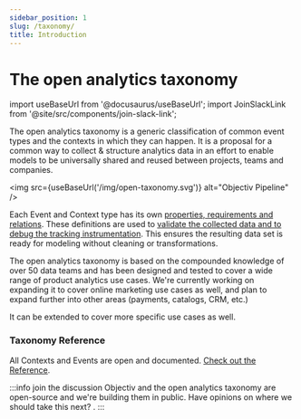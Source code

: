 ```yaml
---
sidebar_position: 1
slug: /taxonomy/
title: Introduction
---
```


# The open analytics taxonomy 

import useBaseUrl from '@docusaurus/useBaseUrl';
import JoinSlackLink from '@site/src/components/join-slack-link';

The open analytics taxonomy is a generic classification of common event types and the contexts in which they can happen. It is a proposal for a common way to collect & structure analytics data in an effort to enable models to be universally shared and reused between projects, teams and companies.

<img src={useBaseUrl('/img/open-taxonomy.svg')} alt="Objectiv Pipeline" />

Each Event and Context type has its own [properties, requirements and relations](./reference/overview.md). These definitions are used to [validate the collected data and to debug the tracking instrumentation](/tracking/core-concepts/validation.md). This ensures the resulting data set is ready for modeling without cleaning or transformations. 

The open analytics taxonomy is based on the compounded knowledge of over 50 data teams and has been designed and tested to cover a wide range of product analytics use cases. We're currently working on expanding it to cover online marketing use cases as well, and plan to expand further into other areas (payments, catalogs, CRM, etc.)

It can be extended to cover more specific use cases as well.

### Taxonomy Reference
All Contexts and Events are open and documented. [Check out the Reference](./reference/overview.md).

:::info join the discussion
Objectiv and the open analytics taxonomy are open-source and we're building them in public. Have opinions on where we should take this next? <JoinSlackLink linkText='Join us on Slack' />.
:::



